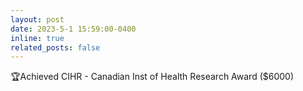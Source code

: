 ```yaml
---
layout: post
date: 2023-5-1 15:59:00-0400
inline: true
related_posts: false
---
```


🏆Achieved CIHR - Canadian Inst of Health Research Award ($6000)
